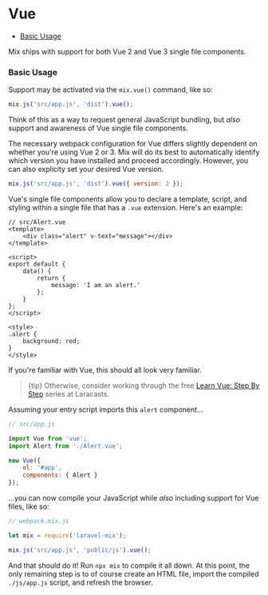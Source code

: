 # Vue

-   [Basic Usage](#basic-usage)

Mix ships with support for both Vue 2 and Vue 3 single file components.

### Basic Usage

Support may be activated via the `mix.vue()` command, like so:

```js
mix.js('src/app.js', 'dist').vue();
```

Think of this as a way to request general JavaScript bundling, but _also_ support and awareness of Vue single file components.

The necessary webpack configuration for Vue differs slightly dependent on whether you're using Vue 2 or 3.
Mix will do its best to automatically identify which version you have installed and proceed accordingly. However, you can also explicity set your desired Vue version.

```js
mix.js('src/app.js', 'dist').vue({ version: 2 });
```

Vue's single file components allow you to declare a template, script, and styling within a single file that has a `.vue` extension. Here's an example:

```vue
// src/Alert.vue
<template>
    <div class="alert" v-text="message"></div>
</template>

<script>
export default {
    data() {
        return {
            message: 'I am an alert.'
        };
    }
};
</script>

<style>
.alert {
    background: red;
}
</style>
```

If you're familiar with Vue, this should all look very familiar.

> {tip} Otherwise, consider working through the free [Learn Vue: Step By Step](https://laracasts.com/series/learn-vue-2-step-by-step) series at Laracasts.

Assuming your entry script imports this `alert` component...

```js
// src/app.js

import Vue from 'vue';
import Alert from './Alert.vue';

new Vue({
    el: '#app',
    components: { Alert }
});
```

...you can now compile your JavaScript while _also_ including support for Vue files, like so:

```js
// webpack.mix.js

let mix = require('laravel-mix');

mix.js('src/app.js', 'public/js').vue();
```

And that should do it! Run `npx mix` to compile it all down. At this point, the only remaining step is to of course create an HTML file, import the compiled `./js/app.js` script, and refresh the browser.

